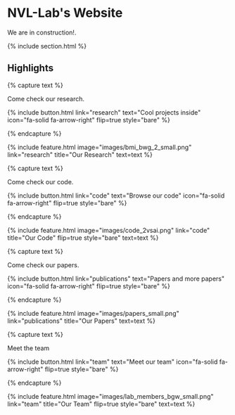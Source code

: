 ---
---

# NVL-Lab's Website

We are in construction!.

{% include section.html %}

## Highlights

{% capture text %}

Come check our research.

{%
  include button.html
  link="research"
  text="Cool projects inside"
  icon="fa-solid fa-arrow-right"
  flip=true
  style="bare"
%}

{% endcapture %}

{%
  include feature.html
  image="images/bmi_bwg_2_small.png"
  link="research"
  title="Our Research"
  text=text
%}

{% capture text %}

Come check our code.

{%
  include button.html
  link="code"
  text="Browse our code"
  icon="fa-solid fa-arrow-right"
  flip=true
  style="bare"
%}

{% endcapture %}

{%
  include feature.html
  image="images/code_2vsai.png"
  link="code"
  title="Our Code"
  flip=true
  style="bare"
  text=text
%}

{% capture text %}

Come check our papers.

{%
  include button.html
  link="publications"
  text="Papers and more papers"
  icon="fa-solid fa-arrow-right"
  flip=true
  style="bare"
%}

{% endcapture %}

{%
  include feature.html
  image="images/papers_small.png"
  link="publications"
  title="Our Papers"
  text=text
%}


{% capture text %}

Meet the team

{%
  include button.html
  link="team"
  text="Meet our team"
  icon="fa-solid fa-arrow-right"
  flip=true
  style="bare"
%}

{% endcapture %}

{%
  include feature.html
  image="images/lab_members_bgw_small.png"
  link="team"
  title="Our Team"
  flip=true
  style="bare"
  text=text
%}
